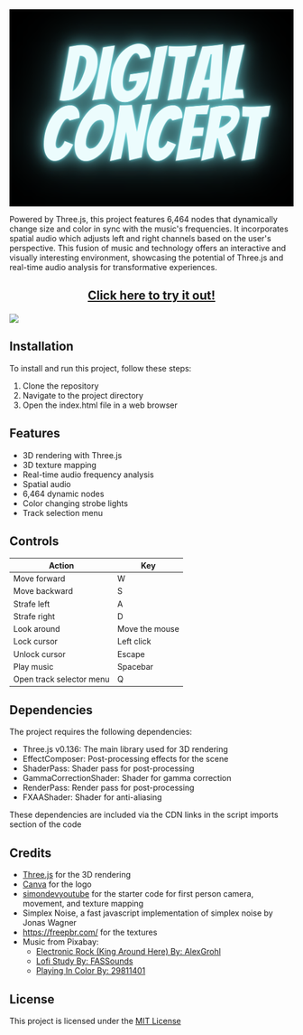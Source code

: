 <img src="https://github.com/Andrew32A/digital-concert/blob/main/resources/title.png" align="center">

Powered by Three.js, this project features 6,464 nodes that dynamically change size and color in sync with the music's frequencies. It incorporates spatial audio which adjusts left and right channels based on the user's perspective. This fusion of music and technology offers an interactive and visually interesting environment, showcasing the potential of Three.js and real-time audio analysis for transformative experiences.

<h2 align="center"><a href="https://andrew32a.github.io/digital-concert/">Click here to try it out!</a></h3>

<img src="https://github.com/Andrew32A/digital-concert/blob/main/resources/screenshots/screenshot1.png" align="center">

## Installation

To install and run this project, follow these steps:

1. Clone the repository
2. Navigate to the project directory
3. Open the index.html file in a web browser

## Features

- 3D rendering with Three.js
- 3D texture mapping
- Real-time audio frequency analysis
- Spatial audio
- 6,464 dynamic nodes
- Color changing strobe lights
- Track selection menu

## Controls

| Action                   | Key            |
| ------------------------ | -------------- |
| Move forward             | W              |
| Move backward            | S              |
| Strafe left              | A              |
| Strafe right             | D              |
| Look around              | Move the mouse |
| Lock cursor              | Left click     |
| Unlock cursor            | Escape         |
| Play music               | Spacebar       |
| Open track selector menu | Q              |

## Dependencies

The project requires the following dependencies:

- Three.js v0.136: The main library used for 3D rendering
- EffectComposer: Post-processing effects for the scene
- ShaderPass: Shader pass for post-processing
- GammaCorrectionShader: Shader for gamma correction
- RenderPass: Render pass for post-processing
- FXAAShader: Shader for anti-aliasing

These dependencies are included via the CDN links in the script imports section of the code

## Credits

- [Three.js](https://threejs.org/) for the 3D rendering
- [Canva](https://www.canva.com/) for the logo
- [simondevyoutube](https://github.com/simondevyoutube) for the starter code for first person camera, movement, and texture mapping
- Simplex Noise, a fast javascript implementation of simplex noise by Jonas Wagner
- https://freepbr.com/ for the textures
- Music from Pixabay:
  - [Electronic Rock (King Around Here) By: AlexGrohl](https://pixabay.com/music/beats-electronic-rock-king-around-here-15045/)
  - [Lofi Study By: FASSounds](https://pixabay.com/music/beats-lofi-study-112191/)
  - [Playing In Color By: 29811401](https://pixabay.com/music/beautiful-plays-playing-in-color-120336/)

## License

This project is licensed under the [MIT License](LICENSE)
